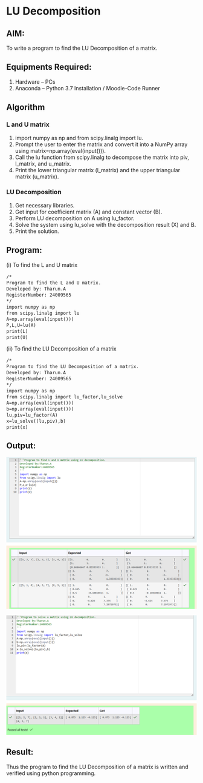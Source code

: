 # LU Decomposition 

## AIM:
To write a program to find the LU Decomposition of a matrix.

## Equipments Required:
1. Hardware – PCs
2. Anaconda – Python 3.7 Installation / Moodle-Code Runner

## Algorithm
### L and U matrix

1. import numpy as np and from scipy.linalg import lu.
2. Prompt the user to enter the matrix and convert it into a NumPy array using matrix=np.array(eval(input())).
3. Call the lu function from scipy.linalg to decompose the matrix into piv, l_matrix, and u_matrix.
4. Print the lower triangular matrix (l_matrix) and the upper triangular matrix (u_matrix).

### LU Decomposition

1. Get necessary libraries.
2. Get input for coefficient matrix (A) and constant vector (B).
3. Perform LU decomposition on A using lu_factor.
4. Solve the system using lu_solve with the decomposition result (X) and B.
5. Print the solution.
## Program:
(i) To find the L and U matrix
```
/*
Program to find the L and U matrix.
Developed by: Tharun.A
RegisterNumber: 24009565
*/
import numpy as np
from scipy.linalg import lu
A=np.array(eval(input()))
P,L,U=lu(A)
print(L)
print(U)
```
(ii) To find the LU Decomposition of a matrix
```
/*
Program to find the LU Decomposition of a matrix.
Developed by: Tharun.A 
RegisterNumber: 24009565
*/
import numpy as np
from scipy.linalg import lu_factor,lu_solve
A=np.array(eval(input()))
b=np.array(eval(input()))
lu,piv=lu_factor(A)
x=lu_solve((lu,piv),b)
print(x)

```

## Output:

![alt text](<maths ex 5(1).png>)

![alt text](<maths ex 5(2).png>)

## Result:
Thus the program to find the LU Decomposition of a matrix is written and verified using python programming.

